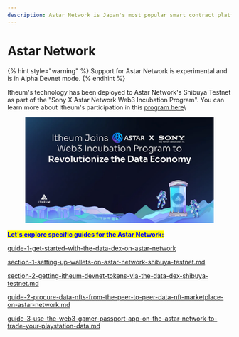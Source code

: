 ```yaml
---
description: Astar Network is Japan's most popular smart contract platform.
---
```


# Astar Network

{% hint style="warning" %}
Support for Astar Network is experimental and is in Alpha Devnet mode.
{% endhint %}

Itheum's technology has been deployed to Astar Network's Shibuya Testnet as part of the "Sony X Astar Network Web3 Incubation Program". You can learn more about Itheum's participation in this [program here](https://medium.com/itheum-newsletter/empowering-data-ownership-itheum-joins-sony-x-astar-network-web3-incubation-program-to-4768bb4fcba1)\


<figure><img src="../../../.gitbook/assets/image (17).png" alt=""><figcaption></figcaption></figure>



<mark style="color:blue;">**Let's explore specific guides for the Astar Network:**</mark>

[guide-1-get-started-with-the-data-dex-on-astar-network](guide-1-get-started-with-the-data-dex-on-astar-network/ "mention")

&#x20;   [section-1-setting-up-wallets-on-astar-network-shibuya-testnet.md](guide-1-get-started-with-the-data-dex-on-astar-network/section-1-setting-up-wallets-on-astar-network-shibuya-testnet.md "mention")

&#x20;   [section-2-getting-itheum-devnet-tokens-via-the-data-dex-shibuya-testnet.md](guide-1-get-started-with-the-data-dex-on-astar-network/section-2-getting-itheum-devnet-tokens-via-the-data-dex-shibuya-testnet.md "mention")

[guide-2-procure-data-nfts-from-the-peer-to-peer-data-nft-marketplace-on-astar-network.md](guide-2-procure-data-nfts-from-the-peer-to-peer-data-nft-marketplace-on-astar-network.md "mention")

[guide-3-use-the-web3-gamer-passport-app-on-the-astar-network-to-trade-your-playstation-data.md](guide-3-use-the-web3-gamer-passport-app-on-the-astar-network-to-trade-your-playstation-data.md "mention")
